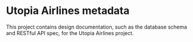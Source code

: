 # Utopia Airlines metadata

This project contains design documentation, such as the database schema and
RESTful API spec, for the Utopia Airlines project.

